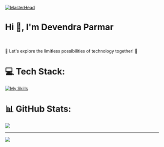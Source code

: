 [![MasterHead](https://miro.medium.com/v2/resize:fit:1358/1*e-CnQ3XcOSjznpnBhMXQKg.gif)](#)
<h1 align="left">Hi 👋, I'm Devendra Parmar</h1>
<br><br>🚀 Let's explore the limitless possibilities of technology together! 🤖<br>

# 💻 Tech Stack:
[![My Skills](https://skillicons.dev/iconsi=js,java,py,c,css,html,react,nodejs,express,redux,mongodb,mysql,git,jest,tailwind,bootstrap,materialui,babel,vite,vscode,webpack,postman&perline=11)](https://skillicons.dev)

# 📊 GitHub Stats:
![](https://github-readme-streak-stats.herokuapp.com/?user=DevendraCollage&theme=highcontrast&hide_border=false)<br/>

---
[![](https://visitcount.itsvg.in/api?id=DevendraCollage&icon=0&color=0)](https://visitcount.itsvg.in)
